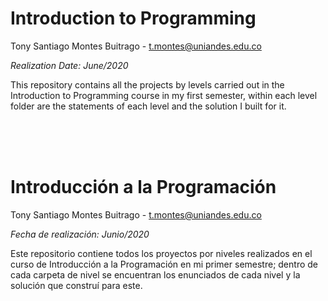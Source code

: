 # Introduction to Programming 

Tony Santiago Montes Buitrago - <t.montes@uniandes.edu.co>

*Realization Date: June/2020*

This repository contains all the projects by levels carried out in the Introduction to Programming course in my first semester, within each level folder are the statements of each level and the solution I built for it.

<br>
<br>
<br>

# Introducción a la Programación

Tony Santiago Montes Buitrago - <t.montes@uniandes.edu.co>

*Fecha de realización: Junio/2020*

Este repositorio contiene todos los proyectos por niveles realizados en el curso de Introducción a la Programación en mi primer semestre; dentro de cada carpeta de nivel se encuentran los enunciados de cada nivel y la solución que construí para este.
